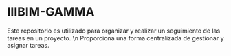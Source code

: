 # IIIBIM-GAMMA
Este repositorio es utilizado para organizar y realizar un seguimiento de las tareas en un proyecto. \n Proporciona una forma centralizada de gestionar y asignar tareas.
